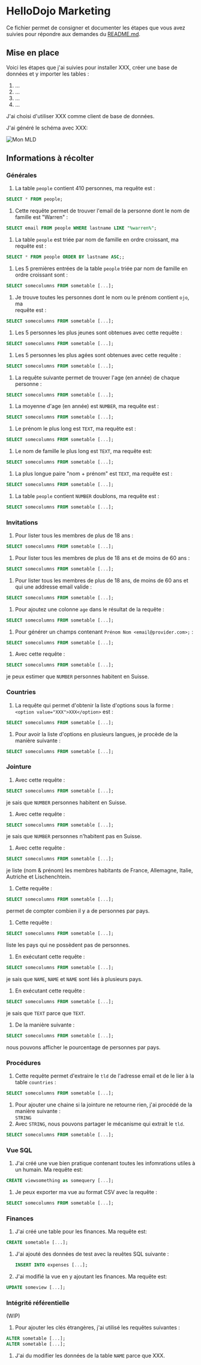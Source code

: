 # HelloDojo Marketing

Ce fichier permet de consigner et documenter les étapes que vous avez suivies
pour répondre aux demandes du [README.md](README.md).

<!-- 
Note: de manière générale vous devez remplacer toutes les requêtes SQL,
les `XXX`, `NUMBER`, `TEXT` ou `NAME`.
-->

## Mise en place

<!-- 
Vous devez expliquer ici quelle solution technique vous avez choisie, comment
il faut procéder pour l'installer, quelles sont les commandes ou les étapes à
suivre pour importer les tables, quel outil vous avez utilisé pour créer le
schéma entité-relation de la base, et toutes autres informations qui pourraient
vous sembler utiles dans le but qu'une autre personne puisse **reproduire** 
votre démarche.
-->

Voici les étapes que j'ai suivies pour installer XXX, créer une base de données
et y importer les tables :
  1. ...
  1. ...
  1. ...
  1. ...

J'ai choisi d'utiliser XXX comme client de base de données.

J'ai généré le schéma avec XXX:

![Mon MLD](schema.jpg "Mon MLD généré avec XXX")

## Informations à récolter

### Générales

1. La table `people` contient 410 personnes, ma requête est :  
  ```sql
  SELECT * FROM people;
  ```
1. Cette requête permet de trouver l'email de la personne dont le nom de
   famille est "Warren" :
  ```sql
  SELECT email FROM people WHERE lastname LIKE "%warren%";
  ```
1. La table `people` est triée par nom de famille en ordre croissant, ma requête 
   est :  
  ```sql
  SELECT * FROM people ORDER BY lastname ASC;;
  ```
1. Les 5 premières entrées de la table `people` triée par nom de famille en 
   ordre croissant sont :  
  ```sql
  SELECT somecolumns FROM sometable [...];
  ```
1. Je trouve toutes les personnes dont le nom ou le prénom contient `ojo`, ma  
   requête est :  
  ```sql
  SELECT somecolumns FROM sometable [...];
  ```
1. Les 5 personnes les plus jeunes sont obtenues avec cette requête :  
  ```sql
  SELECT somecolumns FROM sometable [...];
  ```
1. Les 5 personnes les plus agées sont obtenues avec cette requête :  
  ```sql
  SELECT somecolumns FROM sometable [...];
  ```
1. La requête suivante permet de trouver l'age (en année) de chaque personne :  
  ```sql
  SELECT somecolumns FROM sometable [...];
  ```
1. La moyenne d'age (en année) est `NUMBER`, ma requête est :  
  ```sql
  SELECT somecolumns FROM sometable [...];
  ```
1. Le prénom le plus long est `TEXT`, ma requête est :  
  ```sql
  SELECT somecolumns FROM sometable [...];
  ```
1. Le nom de famille le plus long est `TEXT`, ma requête est:  
  ```sql
  SELECT somecolumns FROM sometable [...];
  ```
1. La plus longue paire "nom + prénom" est `TEXT`, ma requête est :  
  ```sql
  SELECT somecolumns FROM sometable [...];
  ```
1. La table `people` contient `NUMBER` doublons, ma requête est :  
  ```sql
  SELECT somecolumns FROM sometable [...];
  ```

### Invitations

1. Pour lister tous les membres de plus de 18 ans :  
  ```sql
  SELECT somecolumns FROM sometable [...];
  ```
1. Pour lister tous les membres de plus de 18 ans et de moins de 60 ans :  
  ```sql
  SELECT somecolumns FROM sometable [...];
  ```
1. Pour lister tous les membres de plus de 18 ans, de moins de 60 ans et qui 
   une addresse email valide :  
  ```sql
  SELECT somecolumns FROM sometable [...];
  ```
1. Pour ajoutez une colonne `age` dans le résultat de la requête :  
  ```sql
  SELECT somecolumns FROM sometable [...];
  ```
1. Pour générer un champs contenant `Prénom Nom <email@provider.com>;` :  
  ```sql
  SELECT somecolumns FROM sometable [...];
  ```
1. Avec cette requête :  
  ```sql
  SELECT somecolumns FROM sometable [...];
  ```  
  je peux estimer que `NUMBER` personnes habitent en Suisse.

### Countries

1. La requête qui permet d'obtenir la liste d'options sous la forme :  
   `<option value="XXX">XXX</option>` est :  
  ```sql
  SELECT somecolumns FROM sometable [...];
  ```
1. Pour avoir la liste d'options en plusieurs langues, je procède de la manière 
   suivante :  
  ```sql
  SELECT somecolumns FROM sometable [...];
  ```

### Jointure

1. Avec cette requête :  
  ```sql
  SELECT somecolumns FROM sometable [...];
  ```    
   je sais que `NUMBER` personnes habitent en Suisse.
1. Avec cette requête :  
  ```sql
  SELECT somecolumns FROM sometable [...];
  ```  
   je sais que `NUMBER` personnes n'habitent pas en Suisse.
1. Avec cette requête :  
  ```sql
  SELECT somecolumns FROM sometable [...];
  ```  
  je liste (nom & prénom) les membres habitants de France, Allemagne, Italie,   Autriche et Lischenchtein.
1. Cette requête :  
  ```sql
  SELECT somecolumns FROM sometable [...];
  ```  
   permet de compter combien il y a de personnes par pays.
1. Cette requête :  
  ```sql
  SELECT somecolumns FROM sometable [...];
  ```  
  liste les pays qui ne possèdent pas de personnes.
1. En exécutant cette requête :  
  ```sql
  SELECT somecolumns FROM sometable [...];
  ```  
   je sais que `NAME`, `NAME` et `NAME` sont liés à plusieurs pays.
1. En exécutant cette requête :  
  ```sql
  SELECT somecolumns FROM sometable [...];
  ```  
  je sais que `TEXT` parce que `TEXT`.
1. De la manière suivante :  
  ```sql
  SELECT somecolumns FROM sometable [...];
  ```  
  nous pouvons afficher le pourcentage de personnes par pays.


### Procédures

1. Cette requête permet d'extraire le `tld` de l'adresse email et de le lier à la table `countries` :  
  ```sql
  SELECT somecolumns FROM sometable [...];
  ```  
1. Pour ajouter une chaine si la jointure ne retourne rien, j'ai procédé de la manière suivante :  
  `STRING`
1. Avec `STRING`, nous pouvons partager le mécanisme qui extrait le `tld`.
  ```sql
  SELECT somecolumns FROM sometable [...];
  ```

### Vue SQL

1. J'ai créé une vue bien pratique contenant toutes les infomrations utiles à un humain. Ma requête est:  
  ```sql
  CREATE viewsomething as somequery [...];
  ```  
1. Je peux exporter ma vue au format CSV avec la requête :
  ```sql
  SELECT somecolumns FROM sometable [...];
  ```

### Finances

1. J'ai créé une table pour les finances. Ma requête est:  
  ```sql
  CREATE sometable [...];
  ```
1. J'ai ajouté des données de test avec la reuêtes SQL suivante :  
   ```sql
   INSERT INTO expenses [...];
   ```
1. J'ai modifié la vue en y ajoutant les finances. Ma requête est:  
  ```sql
  UPDATE someview [...];
  ```

### Intégrité référentielle
(WIP)
1. Pour ajouter les clés étrangères, j'ai utilisé les requêtes suivantes :  
  ```sql
  ALTER sometable [...];
  ALTER sometable [...];
  ```
1. J'ai du modifier les données de la table `NAME` parce que XXX.
